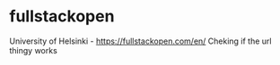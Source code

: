 # fullstackopen
University of Helsinki  - https://fullstackopen.com/en/ 
Cheking if the url thingy works
